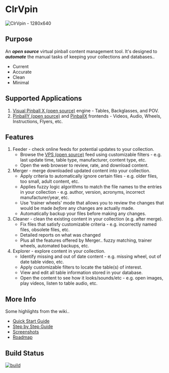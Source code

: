 # ClrVpin
![ClrVpin - 1280x640](https://user-images.githubusercontent.com/11408611/117466530-654d2d80-af85-11eb-8493-c49034aa9315.png)

## Purpose
An ___open source___ virtual pinball content management tool.  It's designed to ___automate___ the manual tasks of keeping your collections and databases..
- Current
- Accurate
- Clean
- Minimal

## Supported Applications
1. [Visual Pinball X (open source)](https://github.com/vpinball/vpinball) engine - Tables, Backglasses, and POV.
1. [PinballY (open source)](https://github.com/mjrgh/PinballY) and [PinballX](https://www.pinballx.com/) frontends - Videos, Audio, Wheels, Instructions, Flyers, etc.

## Features
1. Feeder - check online feeds for potential updates to your collection.
   - Browse the [VPS (open source)](https://virtual-pinball-spreadsheet.web.app/) feed using customizable filters - e.g. last update time, table type, manufacturer, content type, etc.
   - Open the web browser to review, rate, and download content.
1. Merger - merge downloaded updated content into your collection.
   - Apply criteria to automatically ignore certain files - e.g. older files, too small, adult content, etc.
   - Applies fuzzy logic algorithms to match the file names to the entries in your collection - e.g. author, version, acronyms, incorrect manufacturer/year, etc.
   - Use 'trainer wheels' mode that allows you to review the changes that would be made _before_ any changes are actually made.
   - Automatically backup your files before making any changes.
1. Cleaner - clean the existing content in your collection (e.g. after merge).
   - Fix files that satisfy customizable criteria - e.g. incorrectly named files, obsolete files, etc.
   - Detailed reports on what was changed
   - Plus all the features offered by Merger.. fuzzy matching, trainer wheels, automated backups, etc.
1. Explorer - explore content in your collection.
   - Identify missing and out of date content - e.g. missing wheel, out of date table video, etc.
   - Apply customizable filters to locate the table(s) of interest.
   - View and edit all table information stored in your database.
   - Open the content to see how it looks/sounds/etc - e.g. open images, play videos, listen to table audio, etc.

## More Info
Some highlights from the wiki..
- [Quick Start Guide](https://github.com/stojy/ClrVpin/wiki/Quick-Start)
- [Step by Step Guide](https://github.com/stojy/ClrVpin/wiki/step-by-step)
- [Screenshots](https://github.com/stojy/ClrVpin/wiki/Screenshots)
- [Roadmap](https://github.com/stojy/ClrVpin/wiki/Roadmap)

## Build Status
[![build](https://github.com/stojy/ClrVpin/actions/workflows/build.yml/badge.svg)](https://github.com/stojy/ClrVpin/actions/workflows/build.yml)
<!--<a href="https://github.com/stojy/ClrVpin/branches"><img src="https://github.com/stojy/ClrVpin/actions/workflows/build.yml/badge.svg?event=push"/></a>-->
